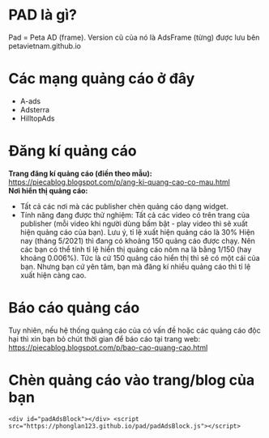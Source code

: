 # PAD là gì?
Pad = Peta AD (frame). Version cũ của nó là AdsFrame (từng) được lưu bên petavietnam.github.io

# Các mạng quảng cáo ở đây
- A-ads
- Adsterra
- HilltopAds

# Đăng kí quảng cáo
<b>Trang đăng kí quảng cáo (điền theo mẫu):</b> https://piecablog.blogspot.com/p/ang-ki-quang-cao-co-mau.html <br/>
<b>Nơi hiển thị quảng cáo:</b>
- Tất cả các nơi mà các publisher chèn quảng cáo dạng widget.
- Tính năng đang được thử nghiệm: Tất cả các video có trên trang của publisher (mỗi video khi người dùng bấm bật - play video thì sẽ xuất hiện quảng cáo của bạn). Lưu ý, tỉ lệ xuất hiện quảng cáo là 30%
Hiện nay (tháng 5/2021) thì đang có khoảng 150 quảng cáo được chạy. Nên các bạn có thể tính tỉ lệ hiển thị quảng cáo nôm na là bằng 1/150 (hay khoảng 0.006%). Tức là cứ 150 quảng cáo hiển thị thì sẽ có một cái của bạn. Nhưng bạn cứ yên tâm, bạn mà đăng kí nhiều quảng cáo thì tỉ lệ xuất hiện càng cao.

# Báo cáo quảng cáo
Tuy nhiên, nếu hệ thống quảng cáo của có vấn đề hoặc các quảng cáo độc hại thì xin bạn bỏ chút thời gian để báo cáo tại trang web: https://piecablog.blogspot.com/p/bao-cao-quang-cao.html

# Chèn quảng cáo vào trang/blog của bạn
```
<div id="padAdsBlock"></div> <script src="https://phonglan123.github.io/pad/padAdsBlock.js"></script>
```
